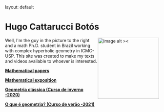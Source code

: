 layout: default
<h1 id="hugo-cattarucci-botós">Hugo Cattarucci Botós</h1>
<p><img src="https://raw.githubusercontent.com/Poohnilista/Poohnilista.github.io/master/pooh.jpg" alt="image alt ><" width="200" height="200" style="float:right"></p>
<p>Well, I'm the guy in the picture to the right and a math Ph.D. student in Brazil working with complex hyperbolic geometry in ICMC-USP. This site was created to make my texts and videos available to whoever is interested.</p>

[**Mathematical papers**](articles.md)

[**Mathematical exposition**](exposition.md)

[**Geometria clássica (Curso de inverno -2020)**](classicalgeometry.md)

[**O que é geometria? (Curso de verão -2021)**](oqehgeometria.md)
